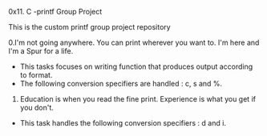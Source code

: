 0x11. C -printf Group Project

This is the custom printf group project repository

0.I'm not going anywhere. You can print wherever you want to. I'm here and I'm a Spur for a life.
- This tasks focuses on writing function that produces output according to format.
- The following conversion specifiers are handled : c, s and %.

1. Education is when you read the fine print. Experience is what you get if you don't.
- This task handles the following conversion specifiers : d and i.
